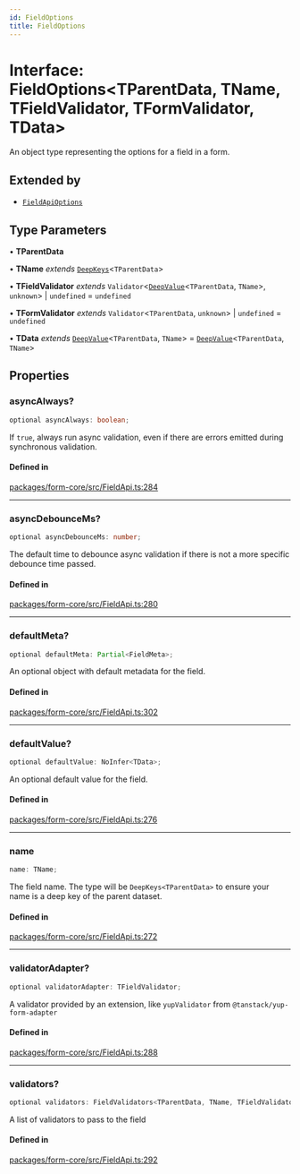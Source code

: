 ```yaml
---
id: FieldOptions
title: FieldOptions
---
```


# Interface: FieldOptions\<TParentData, TName, TFieldValidator, TFormValidator, TData\>

An object type representing the options for a field in a form.

## Extended by

- [`FieldApiOptions`](FieldApiOptions.md)

## Type Parameters

• **TParentData**

• **TName** *extends* [`DeepKeys`](DeepKeys.md)\<`TParentData`\>

• **TFieldValidator** *extends* `Validator`\<[`DeepValue`](DeepValue.md)\<`TParentData`, `TName`\>, `unknown`\> \| `undefined` = `undefined`

• **TFormValidator** *extends* `Validator`\<`TParentData`, `unknown`\> \| `undefined` = `undefined`

• **TData** *extends* [`DeepValue`](DeepValue.md)\<`TParentData`, `TName`\> = [`DeepValue`](DeepValue.md)\<`TParentData`, `TName`\>

## Properties

### asyncAlways?

```ts
optional asyncAlways: boolean;
```

If `true`, always run async validation, even if there are errors emitted during synchronous validation.

#### Defined in

[packages/form-core/src/FieldApi.ts:284](https://github.com/TanStack/form/blob/a6313b7699753752ae30ff16c169e0b08c2369e8/packages/form-core/src/FieldApi.ts#L284)

***

### asyncDebounceMs?

```ts
optional asyncDebounceMs: number;
```

The default time to debounce async validation if there is not a more specific debounce time passed.

#### Defined in

[packages/form-core/src/FieldApi.ts:280](https://github.com/TanStack/form/blob/a6313b7699753752ae30ff16c169e0b08c2369e8/packages/form-core/src/FieldApi.ts#L280)

***

### defaultMeta?

```ts
optional defaultMeta: Partial<FieldMeta>;
```

An optional object with default metadata for the field.

#### Defined in

[packages/form-core/src/FieldApi.ts:302](https://github.com/TanStack/form/blob/a6313b7699753752ae30ff16c169e0b08c2369e8/packages/form-core/src/FieldApi.ts#L302)

***

### defaultValue?

```ts
optional defaultValue: NoInfer<TData>;
```

An optional default value for the field.

#### Defined in

[packages/form-core/src/FieldApi.ts:276](https://github.com/TanStack/form/blob/a6313b7699753752ae30ff16c169e0b08c2369e8/packages/form-core/src/FieldApi.ts#L276)

***

### name

```ts
name: TName;
```

The field name. The type will be `DeepKeys<TParentData>` to ensure your name is a deep key of the parent dataset.

#### Defined in

[packages/form-core/src/FieldApi.ts:272](https://github.com/TanStack/form/blob/a6313b7699753752ae30ff16c169e0b08c2369e8/packages/form-core/src/FieldApi.ts#L272)

***

### validatorAdapter?

```ts
optional validatorAdapter: TFieldValidator;
```

A validator provided by an extension, like `yupValidator` from `@tanstack/yup-form-adapter`

#### Defined in

[packages/form-core/src/FieldApi.ts:288](https://github.com/TanStack/form/blob/a6313b7699753752ae30ff16c169e0b08c2369e8/packages/form-core/src/FieldApi.ts#L288)

***

### validators?

```ts
optional validators: FieldValidators<TParentData, TName, TFieldValidator, TFormValidator, TData>;
```

A list of validators to pass to the field

#### Defined in

[packages/form-core/src/FieldApi.ts:292](https://github.com/TanStack/form/blob/a6313b7699753752ae30ff16c169e0b08c2369e8/packages/form-core/src/FieldApi.ts#L292)
